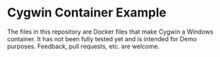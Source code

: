 # Cygwin Container Example

The files in this repository are Docker files that make Cygwin a Windows container. It has not been fully tested yet and is intended for Demo purposes. Feedback, pull requests, etc. are welcome.
